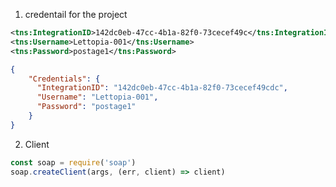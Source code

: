 1. credentail for the project

```XML
<tns:IntegrationID>142dc0eb-47cc-4b1a-82f0-73cecef49c</tns:IntegrationID>
<tns:Username>Lettopia-001</tns:Username>
<tns:Password>postage1</tns:Password>
```
```Json
{
    "Credentials": {
      "IntegrationID": "142dc0eb-47cc-4b1a-82f0-73cecef49cdc",
      "Username": "Lettopia-001",
      "Password": "postage1"
    }
}
```

2. Client
```JavaScript
const soap = require('soap')
soap.createClient(args, (err, client) => client)
```
   